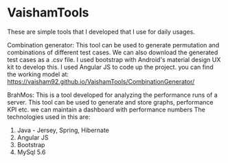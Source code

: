 # VaishamTools

These are simple tools that I developed that I use for daily usages.

Combination generator: This tool can be used to generate permutation and combinations of different test cases. We can also download the generated test cases as a .csv file. I used bootstrap with Android's material design UX kit to develop this. I used Angular JS to code up the project. you can find the working model at: https://vaisham92.github.io/VaishamTools/CombinationGenerator/
 
BrahMos: This is a tool developed for analyzing the performance runs of a server. This tool can be used to generate and store graphs, performance KPI etc. we can maintain a dashboard with performance numbers
The technologies used in this are:
1. Java - Jersey, Spring, Hibernate
2. Angular JS
3. Bootstrap
4. MySql 5.6
